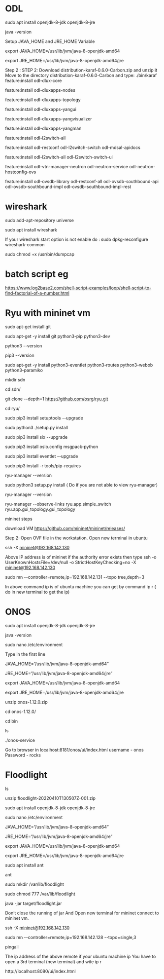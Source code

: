 # ODL
sudo apt install openjdk-8-jdk openjdk-8-jre

java -version

Setup JAVA_HOME and JRE_HOME Variable

export JAVA_HOME=/usr/lib/jvm/java-8-openjdk-amd64

export JRE_HOME=/usr/lib/jvm/java-8-openjdk-amd64/jre

Step 2 : STEP 2: Download distribution-karaf-0.6.0-Carbon.zip and unzip it Move to the directory distribution-karaf-0.6.0-Carbon and type: ./bin/karaf
feature:install odl-dlux-core

feature:install odl-dluxapps-nodes

feature:install odl-dluxapps-topology

feature:install odl-dluxapps-yangui

feature:install odl-dluxapps-yangvisualizer

feature:install odl-dluxapps-yangman

feature:install odl-l2switch-all

feature:install odl-restconf odl-l2switch-switch odl-mdsal-apidocs 

feature:install odl-l2switch-all odl-l2switch-switch-ui

feature:install odl-vtn-manager-neutron odl-neutron-service odl-neutron-hostconfig-ovs

feature:install odl-ovsdb-library odl-restconf-all odl-ovsdb-southbound-api odl-ovsdb-southbound-impl odl-ovsdb-southbound-impl-rest

# wireshark
sudo add-apt-repository universe

sudo apt install wireshark

If your wireshark start option is not enable do :
sudo dpkg-reconfigure wireshark-common

sudo chmod +x /usr/bin/dumpcap

# batch script eg
https://www.log2base2.com/shell-script-examples/loop/shell-script-to-find-factorial-of-a-number.html
# Ryu with mininet vm

sudo apt-get install git

sudo apt-get -y install git python3-pip python3-dev

python3 --version

pip3 --version

sudo apt-get -y install python3-eventlet python3-routes python3-webob python3-paramiko

mkdir sdn

cd sdn/

git clone --depth=1 https://github.com/osrg/ryu.git

cd ryu/

sudo pip3 install setuptools --upgrade

sudo python3 ./setup.py install

sudo pip3 install six --upgrade

sudo pip3 install oslo.config msgpack-python

sudo pip3 install eventlet --upgrade

sudo pip3 install -r tools/pip-requires

ryu-manager --version

sudo python3 setup.py install  ( Do if you are not able to view ryu-manager)

ryu-manager --version

ryu-manager --observe-links ryu.app.simple_switch ryu.app.gui_topology.gui_topology 

mininet steps

download VM https://github.com/mininet/mininet/releases/ 

Step 2: Open OVF file in the workstation.
Open new terminal in ubuntu

ssh -X mininet@192.168.142.130

Above IP address is of mininet
if the authority error exists then type
ssh -o UserKnownHostsFile=/dev/null -o StrictHostKeyChecking=no -X mininet@192.168.142.130

sudo mn --controller=remote,ip=192.168.142.131 --topo tree,depth=3

In above command ip is of ubuntu machine you can get by command  ip r    (  do  in new terminal to get the ip) 

# ONOS

sudo apt install openjdk-8-jdk openjdk-8-jre

java -version

sudo nano /etc/environment

Type in the first line

JAVA_HOME=”/usr/lib/jvm/java-8-openjdk-amd64”

JRE_HOME=”/usr/lib/jvm/java-8-openjdk-amd64/jre”

export JAVA_HOME=/usr/lib/jvm/java-8-openjdk-amd64

export JRE_HOME=/usr/lib/jvm/java-8-openjdk-amd64/jre

unzip onos-1.12.0.zip

cd onos-1.12.0/

cd bin

ls

./onos-service 


Go to browser in localhost:8181/onos/ui/index.html
username - onos
Password - rocks 


# Floodlight
ls

unzip floodlight-20220410T130507Z-001.zip 

sudo apt install openjdk-8-jdk openjdk-8-jre

sudo nano /etc/environment

JAVA_HOME=”/usr/lib/jvm/java-8-openjdk-amd64”

JRE_HOME=”/usr/lib/jvm/java-8-openjdk-amd64/jre”

export JAVA_HOME=/usr/lib/jvm/java-8-openjdk-amd64

export JRE_HOME=/usr/lib/jvm/java-8-openjdk-amd64/jre

sudo apt install ant

ant

sudo mkdir /var/lib/floodlight

sudo chmod 777 /var/lib/floodlight

java -jar target/floodlight.jar

Don’t close the running of jar And Open new terminal for mininet connect to mininet vm.

ssh -X mininet@192.168.142.130

sudo mn --controller=remote,ip=192.168.142.128 --topo=single,3

pingall

The ip address of the above remote if your ubuntu machine ip You have to open a 3rd terminal (new terminal) and wite ip r

http://localhost:8080/ui/index.html

